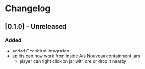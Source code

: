 # Changelog

## [0.1.0] - Unreleased

### Added

- added Occultism integration
- spirits can now work from inside Ars Nouveau containment jars
    - player can right click on jar with ore or drop it nearby